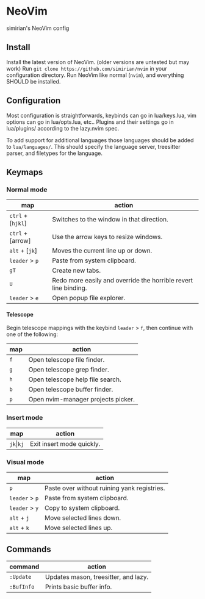 # NeoVim

simirian's NeoVim config

## Install

Install the latest version of NeoVim. (older versions are untested but may
work) Run `git clone https://github.com/simirian/nvim` in your configuration
directory. Run NeoVim like normal (`nvim`), and everything SHOULD be installed.

## Configuration

Most configuration is straightforwards, keybinds can go in lua/keys.lua, vim
options can go in lua/opts.lua, etc.. Plugins and their settings go in
lua/plugins/ according to the lazy.nvim spec.

To add support for additional languages those languages should be added to
`lua/languages/`. This should specify the language server, treesitter parser,
and filetypes for the language.

## Keymaps

### Normal mode

| map | action |
| --- | --- |
| `ctrl` + [`hjkl`] | Switches to the window in that direction. |
| `ctrl` + [arrow] | Use the arrow keys to resize windows. |
| `alt` + [`jk`] | Moves the current line up or down. |
| `leader` > `p` | Paste from system clipboard. |
| `gT` | Create new tabs. |
| `U` | Redo more easily and override the horrible revert line binding. |
| `leader` > `e` | Open popup file explorer. |

#### Telescope

Begin telescope mappings with the keybind `leader` > `f`, then continue with
one of the following:

| map | action |
| --- | --- |
| `f` | Open telescope file finder. |
| `g` | Open telescope grep finder. |
| `h` | Open telescope help file search. |
| `b` | Open telescope buffer finder. |
| `p` | Open nvim-manager projects picker. |

### Insert mode

| map | action |
| --- | --- |
| `jk`\|`kj` | Exit insert mode quickly. |

### Visual mode

| map | action |
| --- | --- |
| `p` | Paste over without ruining yank registries. |
| `leader` > `p` | Paste from system clipboard. |
| `leader` > `y` | Copy to system clipboard. |
| `alt` + `j` | Move selected lines down. |
| `alt` + `k` | Move selected lines up. |

## Commands

| command | action |
| --- | --- |
| `:Update` | Updates mason, treesitter, and lazy. |
| `:BufInfo` | Prints basic buffer info. |

